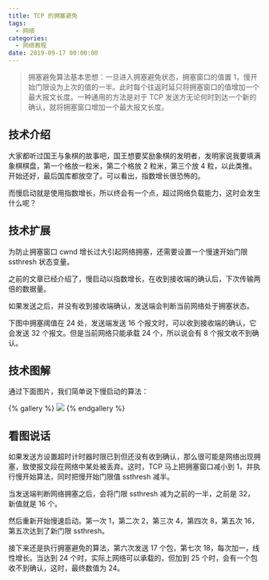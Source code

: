 ```yaml
---
title: TCP 的拥塞避免
tags:
  - 网络
categories:
  - 网络教程
date: 2019-09-17 00:00:00
---
```


> 拥塞避免算法基本思想：一旦进入拥塞避免状态，拥塞窗口的值置 1，慢开始门限设为上次的值的一半。此时每个往返时延只将拥塞窗口的值增加一个最大报文长度。一种通用的方法是对于 TCP 发送方无论何时到达一个新的确认，就将拥塞窗口增加一个最大报文长度。

<!-- more -->

## 技术介绍

大家都听过国王与象棋的故事吧，国王想要奖励象棋的发明者，发明家说我要填满象棋棋盘，第一个格放一粒米，第二个格放 2 粒米，第三个放 4 粒，以此类推。开始还好，最后国库都放空了。可以看出，指数增长很恐怖的。

而慢启动就是使用指数增长，所以终会有一个点，超过网络负载能力，这时会发生什么呢？

## 技术扩展

为防止拥塞窗口 cwnd 增长过大引起网络拥塞，还需要设置一个慢速开始门限 ssthresh 状态变量。

之前的文章已经介绍了，慢启动以指数增长，在收到接收端的确认后，下次传输两倍的数据量。

如果发送之后，并没有收到接收端确认，发送端会判断当前网络处于拥塞状态。

下图中拥塞阈值在 24 处，发送端发送 16 个报文时，可以收到接收端的确认，它会发送 32 个报文。但是当前网络只能承载 24 个，所以说会有 8 个报文收不到确认。

## 技术图解

通过下面图片，我们简单说下慢启动的算法：

{% gallery %}
![](https://cdn.dusays.com/2019/09/70-1.jpg)
{% endgallery %}

## 看图说话

如果发送方设置超时计时器时限已到但还没有收到确认，那么很可能是网络出现拥塞，致使报文段在网络中某处被丢弃。这时，TCP 马上把拥塞窗口减小到 1，并执行慢开始算法，同时把慢开始门限值 ssthresh 减半。

当发送端判断网络拥塞之后，会将门限 ssthresh 减为之前的一半，之前是 32，新值就是 16 个。

然后重新开始慢速启动。第一次 1，第二次 2，第三次 4，第四次 8，第五次 16，第五次达到了新门限 ssthresh。

接下来还是执行拥塞避免的算法，第六次发送 17 个包，第七次 18，每次加一，线性增长。当达到 24 个时，实际上网络可以承载的，但加到 25 个时，会有一个包收不到确认，这时，最终数值为 24。